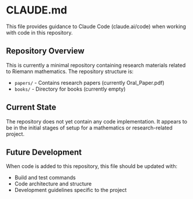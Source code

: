 # CLAUDE.md

This file provides guidance to Claude Code (claude.ai/code) when working with code in this repository.

## Repository Overview

This is currently a minimal repository containing research materials related to Riemann mathematics. The repository structure is:

- `papers/` - Contains research papers (currently Oral_Paper.pdf)
- `books/` - Directory for books (currently empty)

## Current State

The repository does not yet contain any code implementation. It appears to be in the initial stages of setup for a mathematics or research-related project.

## Future Development

When code is added to this repository, this file should be updated with:
- Build and test commands
- Code architecture and structure
- Development guidelines specific to the project